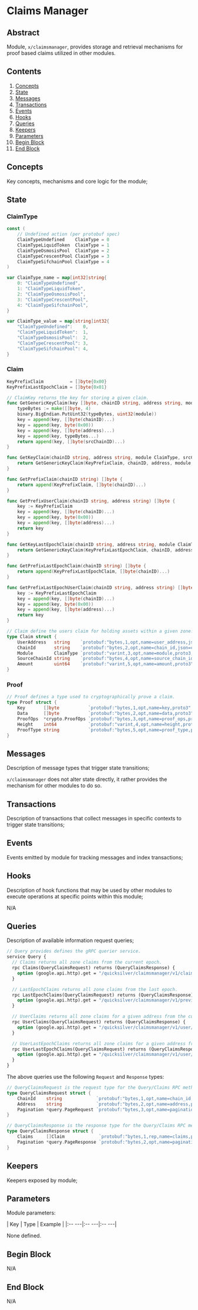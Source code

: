 # Claims Manager

## Abstract

Module, `x/claimsmanager`, provides storage and retrieval mechanisms for proof
based claims utilized in other modules.

## Contents

1. [Concepts](#Concepts)
1. [State](#State)
1. [Messages](#Messages)
1. [Transactions](#Transactions)
1. [Events](#Events)
1. [Hooks](#Hooks)
1. [Queries](#Queries)
1. [Keepers](#Keepers)
1. [Parameters](#Parameters)
1. [Begin Block](#Begin-Block)
1. [End Block](#End-Block)

## Concepts

Key concepts, mechanisms and core logic for the module;

## State

### ClaimType

```go
const (
	// Undefined action (per protobuf spec)
	ClaimTypeUndefined    ClaimType = 0
	ClaimTypeLiquidToken  ClaimType = 1
	ClaimTypeOsmosisPool  ClaimType = 2
	ClaimTypeCrescentPool ClaimType = 3
	ClaimTypeSifchainPool ClaimType = 4
)

var ClaimType_name = map[int32]string{
	0: "ClaimTypeUndefined",
	1: "ClaimTypeLiquidToken",
	2: "ClaimTypeOsmosisPool",
	3: "ClaimTypeCrescentPool",
	4: "ClaimTypeSifchainPool",
}

var ClaimType_value = map[string]int32{
	"ClaimTypeUndefined":    0,
	"ClaimTypeLiquidToken":  1,
	"ClaimTypeOsmosisPool":  2,
	"ClaimTypeCrescentPool": 3,
	"ClaimTypeSifchainPool": 4,
}
```

### Claim

```go
KeyPrefixClaim          = []byte{0x00}
KeyPrefixLastEpochClaim = []byte{0x01}

// ClaimKey returns the key for storing a given claim.
func GetGenericKeyClaim(key []byte, chainID string, address string, module ClaimType, srcChainID string) []byte {
	typeBytes := make([]byte, 4)
	binary.BigEndian.PutUint32(typeBytes, uint32(module))
	key = append(key, []byte(chainID)...)
	key = append(key, byte(0x00))
	key = append(key, []byte(address)...)
	key = append(key, typeBytes...)
	return append(key, []byte(srcChainID)...)
}

func GetKeyClaim(chainID string, address string, module ClaimType, srcChainID string) []byte {
	return GetGenericKeyClaim(KeyPrefixClaim, chainID, address, module, srcChainID)
}

func GetPrefixClaim(chainID string) []byte {
	return append(KeyPrefixClaim, []byte(chainID)...)
}

func GetPrefixUserClaim(chainID string, address string) []byte {
	key := KeyPrefixClaim
	key = append(key, []byte(chainID)...)
	key = append(key, byte(0x00))
	key = append(key, []byte(address)...)
	return key
}

func GetKeyLastEpochClaim(chainID string, address string, module ClaimType, srcChainID string) []byte {
	return GetGenericKeyClaim(KeyPrefixLastEpochClaim, chainID, address, module, srcChainID)
}

func GetPrefixLastEpochClaim(chainID string) []byte {
	return append(KeyPrefixLastEpochClaim, []byte(chainID)...)
}

func GetPrefixLastEpochUserClaim(chainID string, address string) []byte {
	key := KeyPrefixLastEpochClaim
	key = append(key, []byte(chainID)...)
	key = append(key, byte(0x00))
	key = append(key, []byte(address)...)
	return key
}

// Claim define the users claim for holding assets within a given zone.
type Claim struct {
	UserAddress   string    `protobuf:"bytes,1,opt,name=user_address,json=userAddress,proto3" json:"user_address,omitempty"`
	ChainId       string    `protobuf:"bytes,2,opt,name=chain_id,json=chainId,proto3" json:"chain_id,omitempty"`
	Module        ClaimType `protobuf:"varint,3,opt,name=module,proto3,enum=quicksilver.claimsmanager.v1.ClaimType" json:"module,omitempty"`
	SourceChainId string    `protobuf:"bytes,4,opt,name=source_chain_id,json=sourceChainId,proto3" json:"source_chain_id,omitempty"`
	Amount        uint64    `protobuf:"varint,5,opt,name=amount,proto3" json:"amount,omitempty"`
}
```

### Proof

```go
// Proof defines a type used to cryptographically prove a claim.
type Proof struct {
	Key       []byte           `protobuf:"bytes,1,opt,name=key,proto3" json:"key,omitempty"`
	Data      []byte           `protobuf:"bytes,2,opt,name=data,proto3" json:"data,omitempty"`
	ProofOps  *crypto.ProofOps `protobuf:"bytes,3,opt,name=proof_ops,proto3" json:"proof_ops,omitempty"`
	Height    int64            `protobuf:"varint,4,opt,name=height,proto3" json:"height,omitempty"`
	ProofType string           `protobuf:"bytes,5,opt,name=proof_type,proto3" json:"proof_type,omitempty"`
}
```

## Messages

Description of message types that trigger state transitions;

`x/claimsmanager` does not alter state directly, it rather provides the mechanism for other modules to do so.

## Transactions

Description of transactions that collect messages in specific contexts to trigger state transitions;

## Events

Events emitted by module for tracking messages and index transactions;

## Hooks

Description of hook functions that may be used by other modules to execute operations at specific points within this module;

N/A

## Queries

Description of available information request queries;

```protobuf
// Query provides defines the gRPC querier service.
service Query {
  // Claims returns all zone claims from the current epoch.
  rpc Claims(QueryClaimsRequest) returns (QueryClaimsResponse) {
    option (google.api.http).get = "/quicksilver/claimsmanager/v1/claims/{chain_id}";
  }

  // LastEpochClaims returns all zone claims from the last epoch.
  rpc LastEpochClaims(QueryClaimsRequest) returns (QueryClaimsResponse) {
    option (google.api.http).get = "/quicksilver/claimsmanager/v1/previous_epoch_claims/{chain_id}";
  }

  // UserClaims returns all zone claims for a given address from the current epoch.
  rpc UserClaims(QueryClaimsRequest) returns (QueryClaimsResponse) {
    option (google.api.http).get = "/quicksilver/claimsmanager/v1/user/{address}/claims";
  }

  // UserLastEpochClaims returns all zone claims for a given address from the last epoch.
  rpc UserLastEpochClaims(QueryClaimsRequest) returns (QueryClaimsResponse) {
    option (google.api.http).get = "/quicksilver/claimsmanager/v1/user/{address}/previous_epoch_claims";
  }
}
```

The above queries use the following `Request` and `Response` types:

```go
// QueryClaimsRequest is the request type for the Query/Claims RPC method.
type QueryClaimsRequest struct {
	ChainId    string             `protobuf:"bytes,1,opt,name=chain_id,json=chainId,proto3" json:"chain_id,omitempty" yaml:"chain_id"`
	Address    string             `protobuf:"bytes,2,opt,name=address,proto3" json:"address,omitempty"`
	Pagination *query.PageRequest `protobuf:"bytes,3,opt,name=pagination,proto3" json:"pagination,omitempty"`
}

// QueryClaimsResponse is the response type for the Query/Claims RPC method.
type QueryClaimsResponse struct {
	Claims     []Claim             `protobuf:"bytes,1,rep,name=claims,proto3" json:"claims"`
	Pagination *query.PageResponse `protobuf:"bytes,2,opt,name=pagination,proto3" json:"pagination,omitempty"`
}
```

## Keepers

Keepers exposed by module;

## Parameters

Module parameters:

| Key   | Type  | Example |
|:-- ---|:-- ---|:--   ---|

None defined.

## Begin Block

N/A

## End Block

N/A

